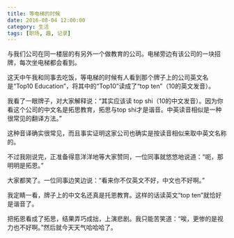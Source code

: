 ```yaml
---
title: 等电梯的时候
date: 2016-08-04 12:00:00
category: 生活
tags: [职场, 趣, 记录]
---
```


与我们公司在同一楼层的有另外一个做教育的公司。电梯旁边有该公司的一块招牌，每次坐电梯都会看到。

<!--more-->

这天中午我和同事去吃饭，等电梯的时候有人看到那个牌子上的公司英文名是“Top10 Education”，将其中的“Top10”读成了“top ten”（10的英文发音）。

我看了一眼牌子，对大家解释说：“其实应该读 top shi（10的中文发音）。因为你看这个公司的中文名是拓思教育，拓思与top shi才是谐音。中英读音相似是一种很常见的翻译方法。”

这种音译确实很常见，而且事实证明这家公司也确实是按读音相似来取中英文名称的。

不过我刚说完，正准备得意洋洋地等大家赞同，一位同事就悠悠地说道：“呃，那明明是拓恩。”

大家都笑了。一位同事边笑边说：“看来你不仅英文不好，中文也不好啊。”

我定睛一看，牌子上的中文名还真是托恩教育。这样的话读英文“top ten”就恰好是谐音了。

把拓恩看成了拓思，结果弄巧成拙，上演悲剧。我只能苦笑道：“唉，更惨的是视力也不好啊。”然后就今天天气哈哈哈了。